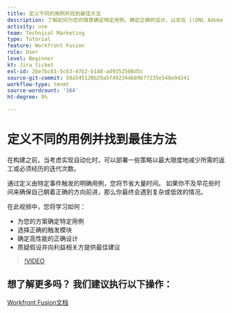 ```yaml
---
title: 定义不同的用例并找到最佳方法
description: 了解如何为您的情景确定特定用例、确定正确的设计，以及在 [!DNL Adobe Workfront Fusion].
activity: use
team: Technical Marketing
type: Tutorial
feature: Workfront Fusion
role: User
level: Beginner
kt: Jira ticket
exl-id: 2be7bc61-5c63-47b2-b140-ad9352508d5c
source-git-commit: 58a545120b29a5f492344b89b77235e548e94241
workflow-type: tm+mt
source-wordcount: '164'
ht-degree: 0%

---
```


# 定义不同的用例并找到最佳方法

在构建之前，当考虑实现自动化时，可以部署一些策略以最大限度地减少所需的返工或必须经历的迭代次数。

通过定义由特定事件触发的明确用例，您将节省大量时间。 如果你不及早花些时间来确保自己朝着正确的方向前进，那么你最终会遇到复杂或低效的情况。

在此视频中，您将学习如何：

* 为您的方案确定特定用例
* 选择正确的触发模块
* 确定高性能的正确设计
* 质疑假设并向利益相关方提供最佳建议

>[!VIDEO](https://video.tv.adobe.com/v/335311/?quality=12)

## 想了解更多吗？ 我们建议执行以下操作：

[Workfront Fusion文档](https://experienceleague.adobe.com/docs/workfront/using/adobe-workfront-fusion/workfront-fusion-2.html?lang=en)
